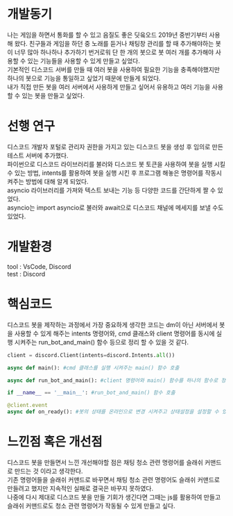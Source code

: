 # **개발동기**
나는 게임을 하면서 통화를 할 수 있고 음질도 좋은 딧읔오드 2019년 중반기부터 사용해 왔다. 친구들과 게임을 하던 중 노래를 듣거나 채팅창 관리를 할 때 추가해야하는 봇이 너무 많아 하나하나 추가하기 번거로워 단 한 개의 봇으로 봇 여러 개를 추가해야 사용할 수 있는 기능들을 사용할 수 있게 만들고 싶었다.\
기본적인 디스코드 서버를 만들 때 여러 봇을 사용하여 필요한 기능을 충족해야했지만 하나의 봇으로 기능을 통일하고 싶었기 때문에 만들게 되었다.\
내가 직접 만든 봇을 여러 서버에서 사용하게 만들고 싶어서 유용하고 여러 기능을 사용할 수 있는 봇을 만들고 싶었다.
# **선행 연구**
디스코드 개발자 포털로 관리자 권한을 가지고 있는 디스코드 봇을 생성 후 임의로 만든 테스트 서버에 추가했다.\
파이썬으로 디스코드 라이브러리를 불러와 디스코드 봇 토큰을 사용하여 봇을 실행 시킬 수 있는 방법, intents를 활용하여 봇을 실행 시킨 후 프로그램 해놓은 명령어를 작동시켜주는 방법에 대해 알게 되었다.\
asyncio 라이브러리를 가져와 텍스트 보내는 기능 등 다양한 코드를 간단하게 짤 수 있었다.\
asyncio는 import asyncio로 불러와 await으로 디스코드 채널에 메세지를 보낼 수도 있었다.
# **개발환경**
tool : VsCode, Discord\
test : Discord

# **핵심코드**
디스코드 봇을 제작하는 과정에서 가장 중요하게 생각한 코드는 dm이 아닌 서버에서 봇을 사용할 수 있게 해주는 intents 명령어와, cmd 클래스와 client 명령어를 동시에 실행 시켜주는 run_bot_and_main() 함수 등으로 정리 할 수 있을 것 같다.  
```py
client = discord.Client(intents=discord.Intents.all())

async def main(): #cmd 클래스를 실행 시켜주는 main() 함수 호출

async def run_bot_and_main(): #client 명령어와 main() 함수를 하나의 함수로 정의

if __name__ == '__main__': #run_bot_and_main() 함수 호출

@client.event
async def on_ready(): #봇의 상태를 온라인으로 변경 시켜주고 상태설정을 설정할 수 있다.
```

# **느낀점 혹은 개선점**
디스코드 봇을 만들면서 느낀 개선해야할 점은 채팅 청소 관련 명령어를 슬래쉬 커맨드로 만드는 것 이라고 생각한다.\
기존 명령어들을 슬래쉬 커맨드로 바꾸면서 채팅 청소 관련 명령어도 슬래쉬 커맨드로 만들려고 했지만 지속적인 실패로 결국은 바꾸지 못하였다.\
나중에 다시 제대로 디스코드 봇을 만들 기회가 생긴다면 그때는 js를 활용하여 만들고 슬래쉬 커맨드로도 청소 관련 명령어가 작동될 수 있게 만들고 싶다. 